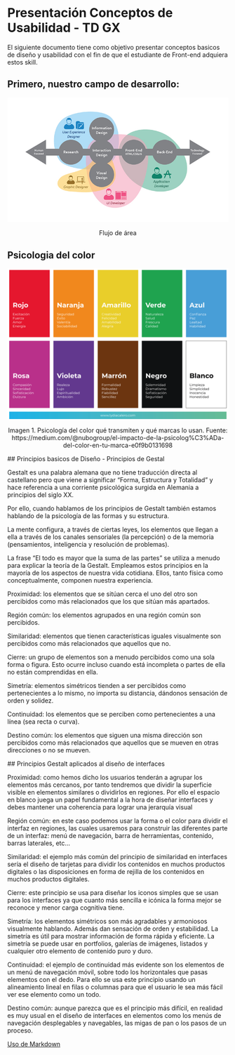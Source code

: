 # Presentación Conceptos de Usabilidad - TD GX


El siguiente documento tiene como objetivo presentar conceptos basicos de diseño y usabilidad con el fin de que el estudiante de Front-end adquiera estos skill.


## Primero, nuestro campo de desarrollo:



![area](img/UXUI_FlowDiagram.jpg)

<center>Flujo de área</center>



## Psicologia del color





![Psicologia del color](img/psicologia-color.png)

<center>Imagen 1. Psicología del color qué transmiten y qué marcas lo usan. Fuente: https://medium.com/@nubogroup/el-impacto-de-la-psicolog%C3%ADa-del-color-en-tu-marca-e0f9b0131698</center>



## Principios basicos de Diseño - Principios de Gestal

Gestalt es una palabra alemana que no tiene traducción directa al castellano pero que viene a significar “Forma, Estructura y Totalidad” y hace referencia a una corriente psicológica surgida en Alemania a principios del siglo XX. 

Por ello, cuando hablamos de los principios de Gestalt también estamos hablando de la psicología de las formas y su estructura.

La mente configura, a través de ciertas leyes, los elementos que llegan a ella a través de los canales sensoriales (la percepción) o de la memoria (pensamientos, inteligencia y resolución de problemas). 

La frase “El todo es mayor que la suma de las partes” se utiliza a menudo para explicar la teoría de la Gestalt. Empleamos estos principios en la mayoría de los aspectos de nuestra vida cotidiana. 
Ellos, tanto física como conceptualmente, componen nuestra experiencia. 



Proximidad: los elementos que se sitúan cerca el uno del otro son percibidos como más relacionados que los que sitúan más apartados.


Región común: los elementos agrupados en una región común son percibidos.

Similaridad: elementos que tienen características iguales visualmente son percibidos como más relacionados que aquellos que no.


Cierre: un grupo de elementos son a menudo percibidos como una sola forma o figura. Esto ocurre incluso cuando está incompleta o partes de ella no están comprendidas en ella.


Simetría: elementos simétricos tienden a ser percibidos como pertenecientes a lo mismo, no importa su distancia, dándonos sensación de orden y solidez.


Continuidad: los elementos que se perciben como pertenecientes a una línea (sea recta o curva).



Destino común: los elementos que siguen una misma dirección son percibidos como más relacionados que aquellos que se mueven en otras direcciones o no se mueven.


## Principios Gestalt aplicados al diseño de interfaces



Proximidad: como hemos dicho los usuarios tenderán a agrupar los elementos más cercanos, por tanto tendremos que dividir la superficie visible en elementos similares o dividirlos en regiones. Por ello el espacio en blanco juega un papel fundamental a la hora de diseñar interfaces y debes mantener una coherencia para lograr una jerarquía visual


Región común: en este caso podemos usar la forma o el color para dividir el interfaz en regiones, las cuales usaremos para construir las diferentes parte de un interfaz: menú de navegación, barra de herramientas, contenido, barras laterales, etc…


Similaridad: el ejemplo más común del principio de similaridad en interfaces  sería el diseño de tarjetas para dividir los contenidos en muchos productos digitales o las disposiciones en forma de rejilla de los contenidos en muchos productos digitales.


Cierre: este principio se usa para diseñar los iconos simples que se usan para los interfaces ya que cuanto más sencilla e icónica la forma mejor se reconoce y menor carga cognitiva tiene.


Simetría: los elementos simétricos son más agradables y armoniosos visualmente hablando. Además dan sensación de orden y estabilidad. La simetría es útil para mostrar información de forma rápida y eficiente. La simetría se puede usar en portfolios, galerías de imágenes, listados y cualquier otro elemento de contenido puro y duro.


Continuidad: el ejemplo de continuidad más evidente son los elementos de un menú de navegación móvil, sobre todo los horizontales que pasas elementos con el dedo. Para ello se usa este principio usando un alineamiento lineal en filas o columnas para que el usuario le sea más fácil ver ese elemento como un todo.


Destino común: aunque parezca que es el principio más difícil, en realidad es muy usual en el diseño de interfaces en elementos como los menús de navegación desplegables y navegables, las migas de pan o los pasos de un proceso.




[Uso de Markdown](https://github.com/adam-p/markdown-here/wiki/Markdown-Cheatsheet "Markdown Cheatsheet")